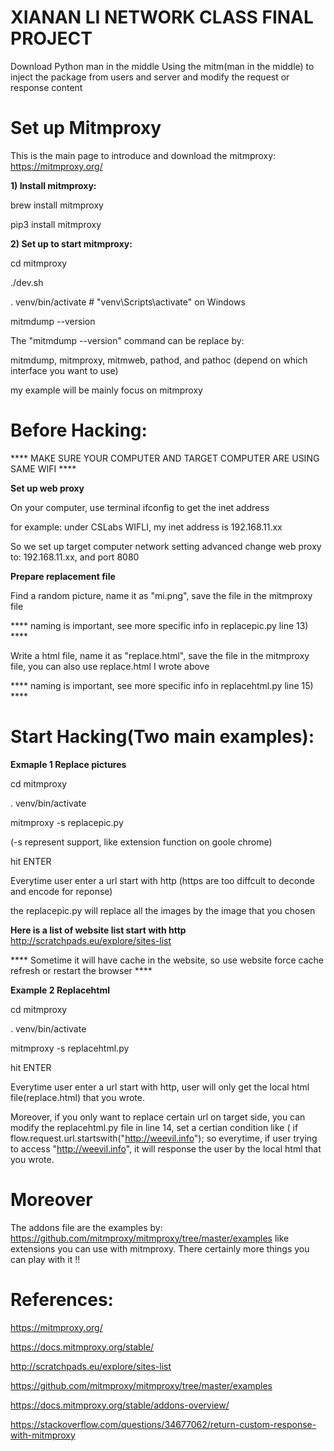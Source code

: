 # XIANAN LI NETWORK CLASS FINAL PROJECT
Download Python man in the middle
Using the mitm(man in the middle) to inject the package from users and server and modify the request or response content


# Set up Mitmproxy
This is the main page to introduce and download the mitmproxy: https://mitmproxy.org/

<b> 1) Install mitmproxy:  </b>

brew install mitmproxy

pip3 install mitmproxy

<b> 2) Set up to start mitmproxy:  </b>

cd mitmproxy

./dev.sh 

. venv/bin/activate  # "venv\Scripts\activate" on Windows

mitmdump --version

The "mitmdump --version" command can be replace by:

mitmdump, mitmproxy, mitmweb, pathod, and pathoc (depend on which interface you want to use)

my example will be mainly focus on mitmproxy

# Before Hacking:


**** MAKE SURE YOUR COMPUTER AND TARGET COMPUTER ARE USING SAME WIFI ****


<b> Set up web proxy </b>
  
On your computer, use terminal ifconfig to get the inet address

for example: under CSLabs WIFLI, my inet address is 192.168.11.xx

So we set up target computer network setting advanced change web proxy to: 192.168.11.xx, and port 8080

<b> Prepare replacement file </b>

Find a random picture, name it as "mi.png", save the file in the mitmproxy file 

**** naming is important, see more specific info in replacepic.py line 13)  ****

Write a html file, name it as "replace.html", save the file in the mitmproxy file, you can also use replace.html I wrote above

**** naming is important, see more specific info in replacehtml.py line 15)  ****


# Start Hacking(Two main examples):

<b> Exmaple 1 Replace pictures </b>

cd mitmproxy

. venv/bin/activate

mitmproxy -s replacepic.py

(-s represent support, like extension function on goole chrome)

hit ENTER

Everytime user enter a url start with http (https are too diffcult to deconde and encode for reponse)

the replacepic.py will replace all the images by the image that you chosen


<b>Here is a list of website list start with http</b>
http://scratchpads.eu/explore/sites-list

**** Sometime it will have cache in the website, so use website force cache refresh or restart the browser ****



<b>Example 2 Replacehtml</b>

cd mitmproxy

. venv/bin/activate

mitmproxy -s replacehtml.py

hit ENTER

Everytime user enter a url start with http, user will only get the local html file(replace.html) that you wrote.

Moreover, if you only want to replace certain url on target side, you can modify the replacehtml.py file in line 14, set a certian condition like ( if flow.request.url.startswith("http://weevil.info"); so everytime, if user trying to access "http://weevil.info", it will response the user by the local html that you wrote.


# Moreover
The addons file are the examples by: https://github.com/mitmproxy/mitmproxy/tree/master/examples like extensions you can use with mitmproxy. There certainly more things you can play with it !!












# References:
https://mitmproxy.org/

https://docs.mitmproxy.org/stable/

http://scratchpads.eu/explore/sites-list

https://github.com/mitmproxy/mitmproxy/tree/master/examples

https://docs.mitmproxy.org/stable/addons-overview/

https://stackoverflow.com/questions/34677062/return-custom-response-with-mitmproxy

